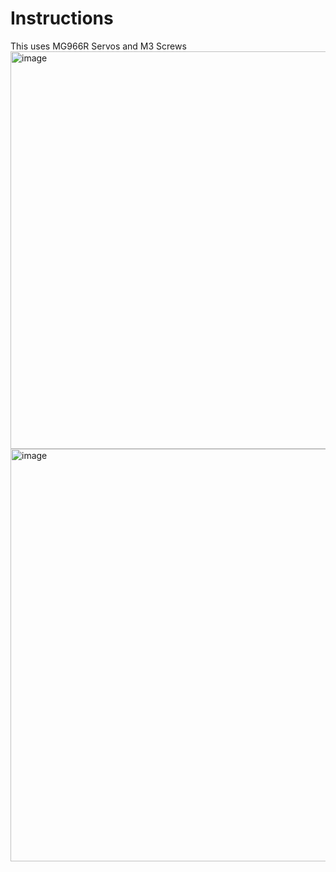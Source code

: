# Instructions
This uses MG966R Servos and M3 Screws
<img width="661" height="636" alt="image" src="https://github.com/user-attachments/assets/5b2562f4-6895-4b30-871c-da4d5291ffac" />
<img width="1006" height="660" alt="image" src="https://github.com/user-attachments/assets/6ca7826e-74e3-4670-9a2a-0b40ca5eb82a" />

